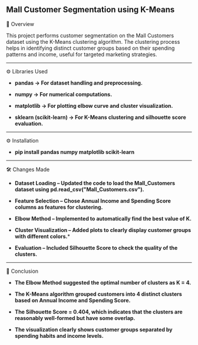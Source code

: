 ## Mall Customer Segmentation using K-Means

📌 Overview

This project performs customer segmentation on the Mall Customers dataset using the K-Means clustering algorithm. The clustering process helps in identifying distinct customer groups based on their spending patterns and income, useful for targeted marketing strategies.

----------------------------------

⚙️ Libraries Used

- **pandas → For dataset handling and preprocessing.**

- **numpy → For numerical computations.**

- **matplotlib → For plotting elbow curve and cluster visualization.**

- **sklearn (scikit-learn) → For K-Means clustering and silhouette score evaluation.**

------------------------

⚙️ Installation

- **pip install pandas numpy matplotlib scikit-learn**

-------------------------

 🛠 Changes Made

- **Dataset Loading – Updated the code to load the Mall_Customers dataset using pd.read_csv("Mall_Customers.csv").**

- **Feature Selection – Chose Annual Income and Spending Score columns as features for clustering.**

- **Elbow Method – Implemented to automatically find the best value of K.**

- **Cluster Visualization – Added plots to clearly display customer groups with different colors.***

- **Evaluation – Included Silhouette Score to check the quality of the clusters.**

------------------------------------

 📌 Conclusion  

- **The Elbow Method suggested the optimal number of clusters as K = 4.**

- **The K-Means algorithm grouped customers into 4 distinct clusters based on Annual Income and Spending Score.**

- **The Silhouette Score = 0.404, which indicates that the clusters are reasonably well-formed but have some overlap.**

- **The visualization clearly shows customer groups separated by spending habits and income levels.**
